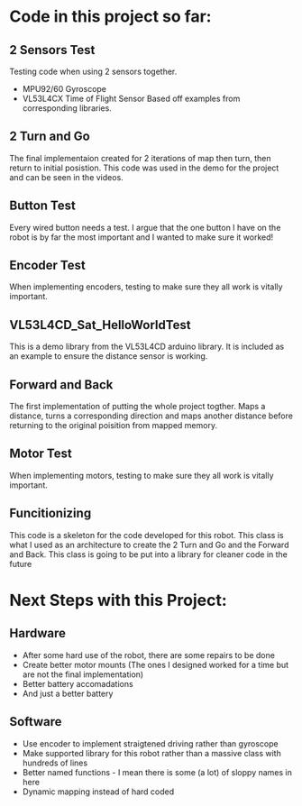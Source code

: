 # Code in this project so far:

## 2 Sensors Test
Testing code when using 2 sensors together. 
- MPU92/60  Gyroscope
- VL53L4CX Time of Flight Sensor
Based off examples from corresponding libraries. 

## 2 Turn and Go
The final implementaion created for 2 iterations of map then turn, then return to initial posistion. This code was used in the demo for the project and can be seen in the videos.

## Button Test
Every wired button needs a test. I argue that the one button I have on the robot is by far the most important and I wanted to make sure it worked!

## Encoder Test
When implementing encoders, testing to make sure they all work is vitally important.

## VL53L4CD_Sat_HelloWorldTest
This is a demo library from the VL53L4CD arduino library. It is included as an example to ensure the distance sensor is working.

## Forward and Back 
The first implementation of putting the whole project togther. Maps a distance, turns a corresponding direction and maps another distance before returning to the original poisition from mapped memory.

## Motor Test
When implementing motors, testing to make sure they all work is vitally important.

## Funcitionizing
This code is a skeleton for the code developed for this robot. This class is what I used as an architecture to create the 2 Turn and Go and the Forward and Back. This class is going to be put into a library for cleaner code in the future

# Next Steps with this Project:
## Hardware
- After some hard use of the robot, there are some repairs to be done
- Create better motor mounts (The ones I designed worked for a time but are not the final implementation)
- Better battery accomadations
- And just a better battery


## Software
- Use encoder to implement straigtened driving rather than gyroscope
- Make supported library for this robot rather than a massive class with hundreds of lines
- Better named functions - I mean there is some (a lot) of sloppy names in here
- Dynamic mapping instead of hard coded